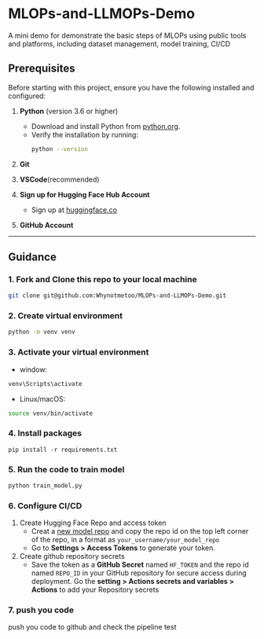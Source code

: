 # MLOPs-and-LLMOPs-Demo
A mini demo for demonstrate the basic steps of MLOPs using public tools and platforms, including dataset management, model training, CI/CD

## Prerequisites
Before starting with this project, ensure you have the following installed and configured:

1. **Python** (version 3.6 or higher)
   - Download and install Python from [python.org](https://www.python.org/).
   - Verify the installation by running:
     ```bash
     python --version
     ```

2. **Git** 

3. **VSCode**(recommended)

5. **Sign up for Hugging Face Hub Account**
   - Sign up at [huggingface.co](https://huggingface.co/)

6. **GitHub Account**
---

## Guidance
### 1. Fork and Clone this repo to your local machine
```bash
git clone git@github.com:Whynotmetoo/MLOPs-and-LLMOPs-Demo.git
```
### 2. Create virtual environment
```bash
python -m venv venv
```
### 3. Activate your virtual environment
* window:
```bash
venv\Scripts\activate
```
* Linux/macOS:
```bash
source venv/bin/activate
```
### 4. Install packages
```base
pip install -r requirements.txt
```
### 5. Run the code to train model
```bash
python train_model.py
```
### 6. Configure CI/CD
1.  Create Hugging Face Repo and access token
    - Creat a [new model repo](https://huggingface.co/new) and copy the repo id on the top left corner of the repo, in a format as `your_username/your_model_repo`
    - Go to **Settings > Access Tokens** to generate your token.
2. Create github repository secrets
    - Save the token as a **GitHub Secret** named `HF_TOKEN` and the repo id named `REPO_ID` in your GitHub repository for secure access during deployment. Go the **setting > Actions secrets and variables > Actions** to add your Repository secrets
### 7. push you code
push you code to github and check the pipeline
test